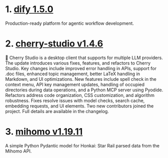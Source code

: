 
# 1. [dify 1.5.0](https://github.com/langgenius/dify/releases/tag/1.5.0)  
Production-ready platform for agentic workflow development.

# 2. [cherry-studio v1.4.6](https://github.com/CherryHQ/cherry-studio/releases/tag/v1.4.6)  
🍒 Cherry Studio is a desktop client that supports for multiple LLM providers.
The update introduces various fixes, features, and refactors to Cherry Studio. Key changes include improved error handling in APIs, support for .doc files, enhanced topic management, better LaTeX handling in Markdown, and UI optimizations. New features include spell check in the context menu, API key management updates, handling of occupied directories during data operations, and a Python MCP server using Pyodide. Refactors address code organization, CSS customization, and algorithm robustness. Fixes resolve issues with model checks, search cache, embedding requests, and UI elements. Two new contributors joined the project. Full details are available in the changelog.
# 3. [mihomo v1.19.11](https://github.com/MetaCubeX/mihomo/releases/tag/v1.19.11)  
A simple Python Pydantic model for Honkai: Star Rail parsed data from the Mihomo API.

